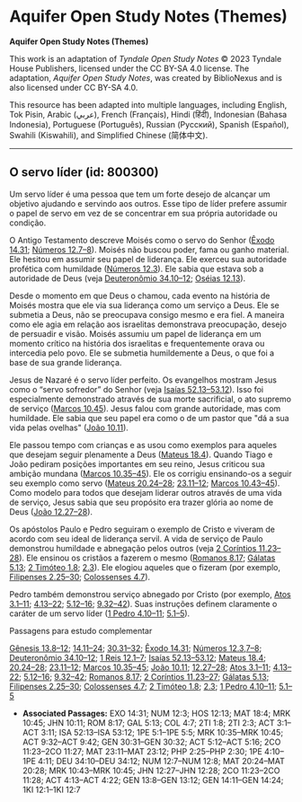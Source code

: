 # Aquifer Open Study Notes (Themes)

**Aquifer Open Study Notes (Themes)**

This work is an adaptation of *Tyndale Open Study Notes* © 2023 Tyndale House Publishers, licensed under the CC BY\-SA 4\.0 license. The adaptation, *Aquifer Open Study Notes*, was created by BiblioNexus and is also licensed under CC BY\-SA 4\.0\.

This resource has been adapted into multiple languages, including English, Tok Pisin, Arabic (عربي), French (Français), Hindi (हिंदी), Indonesian (Bahasa Indonesia), Portuguese (Português), Russian (Русский), Spanish (Español), Swahili (Kiswahili), and Simplified Chinese (简体中文).



--------------------------------

## O servo líder (id: 800300)

Um servo líder é uma pessoa que tem um forte desejo de alcançar um objetivo ajudando e servindo aos outros. Esse tipo de líder prefere assumir o papel de servo em vez de se concentrar em sua própria autoridade ou condição.

O Antigo Testamento descreve Moisés como o servo do Senhor ([Êxodo 14\.31](https://ref.ly/Exod14:31); [Números 12\.7–8](https://ref.ly/Num12:7-Num12:8)). Moisés não buscou poder, fama ou ganho material. Ele hesitou em assumir seu papel de liderança. Ele exerceu sua autoridade profética com humildade ([Números 12\.3](https://ref.ly/Num12:3)). Ele sabia que estava sob a autoridade de Deus (veja [Deuteronômio 34\.10–12](https://ref.ly/Deut34:10-Deut34:12); [Oséias 12\.13](https://ref.ly/Hos12:13)).

Desde o momento em que Deus o chamou, cada evento na história de Moisés mostra que ele via sua liderança como um serviço a Deus. Ele se submetia a Deus, não se preocupava consigo mesmo e era fiel. A maneira como ele agia em relação aos israelitas demonstrava preocupação, desejo de persuadir e visão. Moisés assumiu um papel de liderança em um momento crítico na história dos israelitas e frequentemente orava ou intercedia pelo povo. Ele se submetia humildemente a Deus, o que foi a base de sua grande liderança.

Jesus de Nazaré é o servo líder perfeito. Os evangelhos mostram Jesus como o “servo sofredor” do Senhor (veja [Isaías 52\.13–53\.12](https://ref.ly/Isa52:13-Isa53:12)). Isso foi especialmente demonstrado através de sua morte sacrificial, o ato supremo de serviço ([Marcos 10\.45](https://ref.ly/Mark10:45)). Jesus falou com grande autoridade, mas com humildade. Ele sabia que seu papel era como o de um pastor que "dá a sua vida pelas ovelhas" ([João 10\.11](https://ref.ly/John10:11)).

Ele passou tempo com crianças e as usou como exemplos para aqueles que desejam seguir plenamente a Deus ([Mateus 18\.4](https://ref.ly/Matt18:4)). Quando Tiago e João pediram posições importantes em seu reino, Jesus criticou sua ambição mundana ([Marcos 10\.35–45](https://ref.ly/Mark10:35-Mark10:45)). Ele os corrigiu ensinando\-os a seguir seu exemplo como servo ([Mateus 20\.24–28](https://ref.ly/Matt20:24-Matt20:28); [23\.11–12](https://ref.ly/Matt23:11-Matt23:12); [Marcos 10\.43–45](https://ref.ly/Mark10:43-Mark10:45)). Como modelo para todos que desejam liderar outros através de uma vida de serviço, Jesus sabia que seu propósito era trazer glória ao nome de Deus ([João 12\.27–28](https://ref.ly/John12:27-John12:28)).

Os apóstolos Paulo e Pedro seguiram o exemplo de Cristo e viveram de acordo com seu ideal de liderança servil. A vida de serviço de Paulo demonstrou humildade e abnegação pelos outros (veja [2 Coríntios 11\.23–28](https://ref.ly/2Cor11:23-2Cor11:28)). Ele ensinou os cristãos a fazerem o mesmo ([Romanos 8\.17](https://ref.ly/Rom8:17); [Gálatas 5\.13](https://ref.ly/Gal5:13); [2 Timóteo 1\.8](https://ref.ly/2Tim1:8); [2\.3](https://ref.ly/2Tim2:3)). Ele elogiou aqueles que o fizeram (por exemplo, [Filipenses 2\.25–30](https://ref.ly/Phil2:25-Phil2:30); [Colossenses 4\.7](https://ref.ly/Col4:7)).

Pedro também demonstrou serviço abnegado por Cristo (por exemplo, [Atos 3\.1–11](https://ref.ly/Acts3:1-Acts3:11); [4\.13–22](https://ref.ly/Acts4:13-Acts4:22); [5\.12–16](https://ref.ly/Acts5:12-Acts5:16); [9\.32–42](https://ref.ly/Acts9:32-Acts9:42)). Suas instruções definem claramente o caráter de um servo líder ([1 Pedro 4\.10–11](https://ref.ly/1Pet4:10-1Pet4:11); [5\.1–5](https://ref.ly/1Pet5:1-1Pet5:5)).

Passagens para estudo complementar

[Gênesis 13\.8–12](https://ref.ly/Gen13:8-Gen13:12); [14\.11–24](https://ref.ly/Gen14:11-Gen14:24); [30\.31–32](https://ref.ly/Gen30:31-Gen30:32); [Êxodo 14\.31](https://ref.ly/Exod14:31); [Números 12\.3](https://ref.ly/Num12:3),[7–8](https://ref.ly/Num12:7-Num12:8); [Deuteronômio 34\.10–12](https://ref.ly/Deut34:10-Deut34:12); [1 Reis 12\.1–7](https://ref.ly/1Kgs12:1-1Kgs12:7); [Isaías 52\.13–53\.12](https://ref.ly/Isa52:13-Isa53:12); [Mateus 18\.4](https://ref.ly/Matt18:4); [20\.24–28](https://ref.ly/Matt20:24-Matt20:28); [23\.11–12](https://ref.ly/Matt23:11-Matt23:12); [Marcos 10\.35–45](https://ref.ly/Mark10:35-Mark10:45); [João 10\.11](https://ref.ly/John10:11); [12\.27–28](https://ref.ly/John12:27-John12:28); [Atos 3\.1–11](https://ref.ly/Acts3:1-Acts3:11); [4\.13–22](https://ref.ly/Acts4:13-Acts4:22); [5\.12–16](https://ref.ly/Acts5:12-Acts5:16); [9\.32–42](https://ref.ly/Acts9:32-Acts9:42); [Romanos 8\.17](https://ref.ly/Rom8:17); [2 Coríntios 11\.23–27](https://ref.ly/2Cor11:23-2Cor11:27); [Gálatas 5\.13](https://ref.ly/Gal5:13); [Filipenses 2\.25–30](https://ref.ly/Phil2:25-Phil2:30); [Colossenses 4\.7](https://ref.ly/Col4:7); [2 Timóteo 1\.8](https://ref.ly/2Tim1:8); [2\.3](https://ref.ly/2Tim2:3); [1 Pedro 4\.10–11](https://ref.ly/1Pet4:10-1Pet4:11); [5\.1–5](https://ref.ly/1Pet5:1-1Pet5:5)

* **Associated Passages:** EXO 14:31; NUM 12:3; HOS 12:13; MAT 18:4; MRK 10:45; JHN 10:11; ROM 8:17; GAL 5:13; COL 4:7; 2TI 1:8; 2TI 2:3; ACT 3:1–ACT 3:11; ISA 52:13–ISA 53:12; 1PE 5:1–1PE 5:5; MRK 10:35–MRK 10:45; ACT 9:32–ACT 9:42; GEN 30:31–GEN 30:32; ACT 5:12–ACT 5:16; 2CO 11:23–2CO 11:27; MAT 23:11–MAT 23:12; PHP 2:25–PHP 2:30; 1PE 4:10–1PE 4:11; DEU 34:10–DEU 34:12; NUM 12:7–NUM 12:8; MAT 20:24–MAT 20:28; MRK 10:43–MRK 10:45; JHN 12:27–JHN 12:28; 2CO 11:23–2CO 11:28; ACT 4:13–ACT 4:22; GEN 13:8–GEN 13:12; GEN 14:11–GEN 14:24; 1KI 12:1–1KI 12:7

